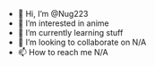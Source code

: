 - 👋 Hi, I’m @Nug223
- 👀 I’m interested in anime
- 🌱 I’m currently learning stuff
- 💞️ I’m looking to collaborate on N/A
- 📫 How to reach me N/A

<!---
Nug223/Nug223 is a ✨ special ✨ repository because its `README.md` (this file) appears on your GitHub profile.
You can click the Preview link to take a look at your changes.
--->
